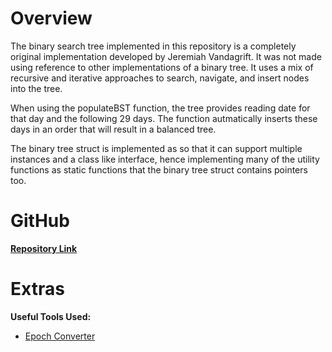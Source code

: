 # Overview
The binary search tree implemented in this repository is a completely original implementation developed by Jeremiah Vandagrift. It was not made using reference to other implementations of a binary tree. It uses a mix of recursive and iterative approaches to search, navigate, and insert nodes into the tree.

When using the populateBST function, the tree provides reading date for that day and the following 29 days. The function autmatically inserts these days in an order that will result in a balanced tree.

The binary tree struct is implemented as so that it can support multiple instances and a class like interface, hence implementing many of the utility functions as static functions that the binary tree struct contains pointers too.

# GitHub
**[Repository Link](https://github.com/PSU-School-Projects/ECE-361-Comp-Sys-Org/tree/main/HW5)**

# Extras
**Useful Tools Used:**
- [Epoch Converter](https://www.epochconverter.com/)